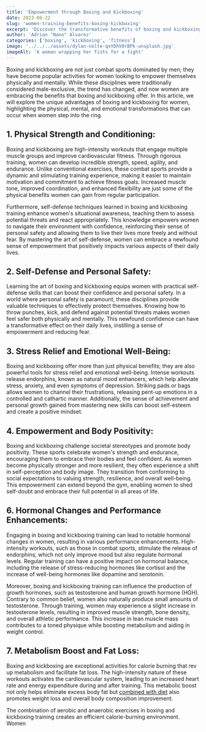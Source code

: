 ```yaml
---
title: 'Empowerment through Boxing and Kickboxing'
date: 2023-06-22
slug: 'women-training-benefits-boxing-kickboxing'
excerpt: 'Discover the transformative benefits of boxing and kickboxing for women.'
author: 'Adrian "Nano" Alvarez'
categories: ['boxing', 'kickboxing', 'fitness']
image: '../../../assets/dylan-nolte-qxYDhV0rBPk-unsplash.jpg'
imageAlt: 'A woman wrapping her fists for a fight'
---
```


Boxing and kickboxing are not just combat sports dominated by men; they have become popular activities for women looking to empower themselves physically and mentally. While these disciplines were traditionally considered male-exclusive, the trend has changed, and now women are embracing the benefits that boxing and kickboxing offer. In this article, we will explore the unique advantages of boxing and kickboxing for women, highlighting the physical, mental, and emotional transformations that can occur when women step into the ring.

## 1. Physical Strength and Conditioning:
Boxing and kickboxing are high-intensity workouts that engage multiple muscle groups and improve cardiovascular fitness. Through rigorous training, women can develop incredible strength, speed, agility, and endurance. Unlike conventional exercises, these combat sports provide a dynamic and stimulating training experience, making it easier to maintain motivation and commitment to achieve fitness goals. Increased muscle tone, improved coordination, and enhanced flexibility are just some of the physical benefits women can gain from regular participation.

Furthermore, self-defense techniques learned in boxing and kickboxing training enhance women's situational awareness, teaching them to assess potential threats and react appropriately. This knowledge empowers women to navigate their environment with confidence, reinforcing their sense of personal safety and allowing them to live their lives more freely and without fear. By mastering the art of self-defense, women can embrace a newfound sense of empowerment that positively impacts various aspects of their daily lives.

## 2. Self-Defense and Personal Safety:
Learning the art of boxing and kickboxing equips women with practical self-defense skills that can boost their confidence and personal safety. In a world where personal safety is paramount, these disciplines provide valuable techniques to effectively protect themselves. Knowing how to throw punches, kick, and defend against potential threats makes women feel safer both physically and mentally. This newfound confidence can have a transformative effect on their daily lives, instilling a sense of empowerment and reducing fear.

## 3. Stress Relief and Emotional Well-Being:
Boxing and kickboxing offer more than just physical benefits; they are also powerful tools for stress relief and emotional well-being. Intense workouts release endorphins, known as natural mood enhancers, which help alleviate stress, anxiety, and even symptoms of depression. Striking pads or bags allows women to channel their frustrations, releasing pent-up emotions in a controlled and cathartic manner. Additionally, the sense of achievement and personal growth gained from mastering new skills can boost self-esteem and create a positive mindset.

## 4. Empowerment and Body Positivity:
Boxing and kickboxing challenge societal stereotypes and promote body positivity. These sports celebrate women's strength and endurance, encouraging them to embrace their bodies and feel confident. As women become physically stronger and more resilient, they often experience a shift in self-perception and body image. They transition from conforming to social expectations to valuing strength, resilience, and overall well-being. This empowerment can extend beyond the gym, enabling women to shed self-doubt and embrace their full potential in all areas of life.

## 6. Hormonal Changes and Performance Enhancements:
Engaging in boxing and kickboxing training can lead to notable hormonal changes in women, resulting in various performance enhancements. High-intensity workouts, such as those in combat sports, stimulate the release of endorphins, which not only improve mood but also regulate hormonal levels. Regular training can have a positive impact on hormonal balance, including the release of stress-reducing hormones like cortisol and the increase of well-being hormones like dopamine and serotonin.

Moreover, boxing and kickboxing training can influence the production of growth hormones, such as testosterone and human growth hormone (HGH). Contrary to common belief, women also naturally produce small amounts of testosterone. Through training, women may experience a slight increase in testosterone levels, resulting in improved muscle strength, bone density, and overall athletic performance. This increase in lean muscle mass contributes to a toned physique while boosting metabolism and aiding in weight control.

## 7. Metabolism Boost and Fat Loss:
Boxing and kickboxing are exceptional activities for calorie burning that rev up metabolism and facilitate fat loss. The high-intensity nature of these workouts activates the cardiovascular system, leading to an increased heart rate and energy expenditure during and after training. This metabolic boost not only helps eliminate excess body fat but [combined with diet](https://www.nanofighters.club/en/blog/5-nutrition-articles/) also promotes weight loss and overall body composition improvement.

The combination of aerobic and anaerobic exercises in boxing and kickboxing training creates an efficient calorie-burning environment. Women
